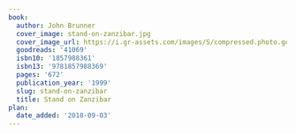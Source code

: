 ```yaml
---
book:
  author: John Brunner
  cover_image: stand-on-zanzibar.jpg
  cover_image_url: https://i.gr-assets.com/images/S/compressed.photo.goodreads.com/books/1360613921l/41069._SX98_.jpg
  goodreads: '41069'
  isbn10: '1857988361'
  isbn13: '9781857988369'
  pages: '672'
  publication_year: '1999'
  slug: stand-on-zanzibar
  title: Stand on Zanzibar
plan:
  date_added: '2018-09-03'
---
```

